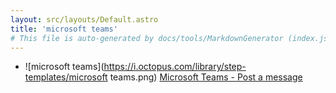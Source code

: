 ```yaml
---
layout: src/layouts/Default.astro
title: 'microsoft teams'
# This file is auto-generated by docs/tools/MarkdownGenerator (index.js)
---
```


<ul>

<li>

![microsoft teams](https://i.octopus.com/library/step-templates/microsoft teams.png) [Microsoft Teams - Post a message](/microsoft-teams/microsoft-teams-post-a-message/)

</li>
        
</ul>
